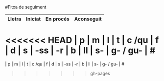 #Fitxa de seguiment

| Lletra | Iniciat | En procés | Aconseguit|
|:--:| :--: |:--: |:--:|
<<<<<<< HEAD
| p 
| m 
| l
| t
| c /qu
| f
| d
| s
| -ss
| -r
| b
| ll
| s-
| g- / gu-
| #
=======
 | p
 | m
 | l
 | t
 | c /qu
 | f
 | d
 | s
 | -ss
 | -r
 | b
 | ll
 | s-
 | g- / gu-
 | #
>>>>>>> gh-pages
